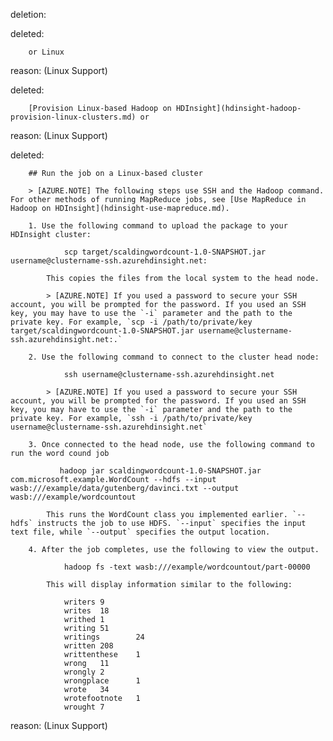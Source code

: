 deletion:

deleted:

		or Linux

reason: (Linux Support)

deleted:

		[Provision Linux-based Hadoop on HDInsight](hdinsight-hadoop-provision-linux-clusters.md) or

reason: (Linux Support)

deleted:

		## Run the job on a Linux-based cluster
		
		> [AZURE.NOTE] The following steps use SSH and the Hadoop command. For other methods of running MapReduce jobs, see [Use MapReduce in Hadoop on HDInsight](hdinsight-use-mapreduce.md).
		
		1. Use the following command to upload the package to your HDInsight cluster:
		
		        scp target/scaldingwordcount-1.0-SNAPSHOT.jar username@clustername-ssh.azurehdinsight.net:
		
		    This copies the files from the local system to the head node.
		
		    > [AZURE.NOTE] If you used a password to secure your SSH account, you will be prompted for the password. If you used an SSH key, you may have to use the `-i` parameter and the path to the private key. For example, `scp -i /path/to/private/key target/scaldingwordcount-1.0-SNAPSHOT.jar username@clustername-ssh.azurehdinsight.net:.`
		
		2. Use the following command to connect to the cluster head node:
		
		        ssh username@clustername-ssh.azurehdinsight.net
		
		    > [AZURE.NOTE] If you used a password to secure your SSH account, you will be prompted for the password. If you used an SSH key, you may have to use the `-i` parameter and the path to the private key. For example, `ssh -i /path/to/private/key username@clustername-ssh.azurehdinsight.net`
		
		3. Once connected to the head node, use the following command to run the word cound job
		
 		       hadoop jar scaldingwordcount-1.0-SNAPSHOT.jar com.microsoft.example.WordCount --hdfs --input wasb:///example/data/gutenberg/davinci.txt --output wasb:///example/wordcountout
		
		    This runs the WordCount class you implemented earlier. `--hdfs` instructs the job to use HDFS. `--input` specifies the input text file, while `--output` specifies the output location.
		
		4. After the job completes, use the following to view the output.
		
		        hadoop fs -text wasb:///example/wordcountout/part-00000
		
		    This will display information similar to the following:
		
		        writers 9
		        writes  18
		        writhed 1
		        writing 51
		        writings        24
		        written 208
		        writtenthese    1
		        wrong   11
		        wrongly 2
		        wrongplace      1
		        wrote   34
		        wrotefootnote   1
		        wrought 7

reason: (Linux Support)

